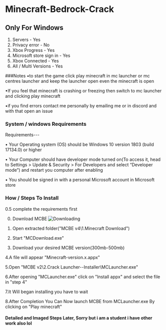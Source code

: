 # Minecraft-Bedrock-Crack
## Only For Windows
1. Servers - Yes
2. Privacy error - No
3. Xbox Progress - Yes
4. Microsoft store sign in - Yes
5. Xbox Connected - Yes
6. All / Multi Versions - Yes

###Notes
•to start the game click play minecraft in mc launcher or mc centres launcher and keep the launcher open even the minecraft is open

•If you feel that minecraft is crashing or freezing then switch to mc launcher and clicking play minecraft

•if you find errors contact me personally by emailing me or in discord and with that open an issue

### System / windows Requirements
Requirements---

• Your Operating system (OS) should be Windows 10 version 1803 (build 17134.0) or higher

• Your Computer should have developer mode turned on(To access it, head to Settings > Update & Security > For Developers and select “Developer mode”) and restart you computer after enabling

• You should be signed in with a personal Microsoft account in Microsoft store

### How / Steps To Install

0.5 complete the requirements first

0. Download MCBE
![Downloading](https://github.com/QwertyTheCoder/Minecraft-Bedrock-Crack/raw/main/stph4.png)

1. Open extracted folder("MCBE v4\1.Minecraft Download")

2. Start "MCDownload.exe"

3. Download your desired MCBE version(300mb-500mb)

4.A file will appear "Minecraft-version.x.appx"

5.Open "MCBE v2\2.Crack Launcher--Installer\MCLauncher.exe"

6.After opening "MCLauncher.exe" click on "Install appx" and select the file in "step 4"

7.It Will began installing you have to wait

8.After Completion You Can Now launch MCBE from MCLauncher.exe By clicking on "Play minecraft"

#### Detailed and Imaged Steps Later, Sorry but i am a student i have other work also lol
